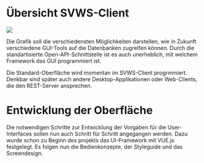 # Übersicht SVWS-Client

![](https://git.svws-nrw.de/svws/SVWS-Client/-/wikis/uploads/8512c7499c2c26fd60dbfa4ade8907f0/600px-REST-Server-02.png)

Die Grafik soll die verschiedensten Möglichkeiten darstellen, wie in Zukunft verschiedene GUI-Tools auf die Datenbanken zugreifen können. Durch die standartisierte Open-API-Schnittstelle ist es auch unerheblich, mit welchem Framework das GUI programmiert ist.

Die Standard-Oberfläche wird momentan im SVWS-Client progrmmiert.
Denkbar sind später auch andere Desktop-Applikationen oder Web-Clients, die den REST-Server ansprechen.

# Entwicklung der Oberfläche

Die notwendigen Schritte zur Entwicklung der Vorgaben für die User-Interfaces sollen nun auch Schritt für Schritt angegangen werden.
Dazu wurde schon zu Beginn des projekts das UI-Framework mit VUE.js festgelegt. Es folgen nun die Bedienkonzepte, der Styleguide und das Screendesign. 
